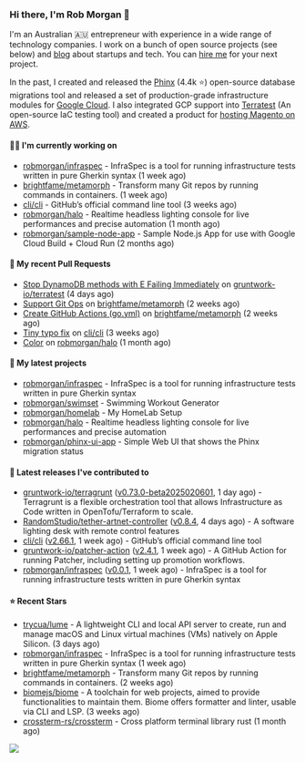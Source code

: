 ### Hi there, I'm Rob Morgan 👋

I'm an Australian 🇦🇺 entrepreneur with experience in a wide range of technology companies. I work on a bunch of
open source projects (see below) and [blog](https://robmorgan.id.au/) about startups and tech. You can [hire me](https://robmorgan.id.au/work-with-me/)
for your next project.

In the past, I created and released the [Phinx](https://github.com/cakephp/phinx) (4.4k ⭐️) open-source database migrations tool
and released a set of production-grade infrastructure modules for [Google Cloud](https://cloud.google.com/blog/products/devops-sre/deploying-a-production-grade-helm-release-on-gke-with-terraform).
I also integrated GCP support into [Terratest](https://github.com/gruntwork-io/terratest) (An open-source IaC testing tool) and created a product for [hosting Magento on AWS](https://github.com/magecloudkit/magecloudkit).

#### 👨‍💻 I'm currently working on

- [robmorgan/infraspec](https://github.com/robmorgan/infraspec) - InfraSpec is a tool for running infrastructure tests written in pure Gherkin syntax (1 week ago)
- [brightfame/metamorph](https://github.com/brightfame/metamorph) - Transform many Git repos by running commands in containers. (1 week ago)
- [cli/cli](https://github.com/cli/cli) - GitHub’s official command line tool (3 weeks ago)
- [robmorgan/halo](https://github.com/robmorgan/halo) - Realtime headless lighting console for live performances and precise automation (1 month ago)
- [robmorgan/sample-node-app](https://github.com/robmorgan/sample-node-app) - Sample Node.js App for use with Google Cloud Build &#43; Cloud Run (2 months ago)

#### 🔨 My recent Pull Requests

- [Stop DynamoDB methods with E Failing Immediately](https://github.com/gruntwork-io/terratest/pull/1507) on [gruntwork-io/terratest](https://github.com/gruntwork-io/terratest) (4 days ago)
- [Support Git Ops](https://github.com/brightfame/metamorph/pull/2) on [brightfame/metamorph](https://github.com/brightfame/metamorph) (2 weeks ago)
- [Create GitHub Actions (go.yml)](https://github.com/brightfame/metamorph/pull/1) on [brightfame/metamorph](https://github.com/brightfame/metamorph) (2 weeks ago)
- [Tiny typo fix](https://github.com/cli/cli/pull/10265) on [cli/cli](https://github.com/cli/cli) (3 weeks ago)
- [Color](https://github.com/robmorgan/halo/pull/7) on [robmorgan/halo](https://github.com/robmorgan/halo) (1 month ago)

#### 🌱 My latest projects

- [robmorgan/infraspec](https://github.com/robmorgan/infraspec) - InfraSpec is a tool for running infrastructure tests written in pure Gherkin syntax
- [robmorgan/swimset](https://github.com/robmorgan/swimset) - Swimming Workout Generator
- [robmorgan/homelab](https://github.com/robmorgan/homelab) - My HomeLab Setup
- [robmorgan/halo](https://github.com/robmorgan/halo) - Realtime headless lighting console for live performances and precise automation
- [robmorgan/phinx-ui-app](https://github.com/robmorgan/phinx-ui-app) - Simple Web UI that shows the Phinx migration status

#### 🚀 Latest releases I've contributed to

- [gruntwork-io/terragrunt](https://github.com/gruntwork-io/terragrunt) ([v0.73.0-beta2025020601](https://github.com/gruntwork-io/terragrunt/releases/tag/v0.73.0-beta2025020601), 1 day ago) - Terragrunt is a flexible orchestration tool that allows Infrastructure as Code written in OpenTofu/Terraform to scale.
- [RandomStudio/tether-artnet-controller](https://github.com/RandomStudio/tether-artnet-controller) ([v0.8.4](https://github.com/RandomStudio/tether-artnet-controller/releases/tag/v0.8.4), 4 days ago) - A software lighting desk with remote control features
- [cli/cli](https://github.com/cli/cli) ([v2.66.1](https://github.com/cli/cli/releases/tag/v2.66.1), 1 week ago) - GitHub’s official command line tool
- [gruntwork-io/patcher-action](https://github.com/gruntwork-io/patcher-action) ([v2.4.1](https://github.com/gruntwork-io/patcher-action/releases/tag/v2.4.1), 1 week ago) - A GitHub Action for running Patcher, including setting up promotion workflows.
- [robmorgan/infraspec](https://github.com/robmorgan/infraspec) ([v0.0.1](https://github.com/robmorgan/infraspec/releases/tag/v0.0.1), 1 week ago) - InfraSpec is a tool for running infrastructure tests written in pure Gherkin syntax

#### ⭐ Recent Stars

- [trycua/lume](https://github.com/trycua/lume) - A lightweight CLI and local API server to create, run and manage macOS and Linux virtual machines (VMs) natively on Apple Silicon. (3 days ago)
- [robmorgan/infraspec](https://github.com/robmorgan/infraspec) - InfraSpec is a tool for running infrastructure tests written in pure Gherkin syntax (1 week ago)
- [brightfame/metamorph](https://github.com/brightfame/metamorph) - Transform many Git repos by running commands in containers. (2 weeks ago)
- [biomejs/biome](https://github.com/biomejs/biome) - A toolchain for web projects, aimed to provide functionalities to maintain them. Biome offers formatter and linter, usable via CLI and LSP. (3 weeks ago)
- [crossterm-rs/crossterm](https://github.com/crossterm-rs/crossterm) - Cross platform terminal library rust (1 month ago)

![](https://github-readme-stats.vercel.app/api?username=robmorgan&theme=vision-friendly-dark&hide_border=false&include_all_commits=true&count_private=true)

